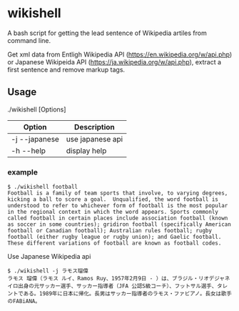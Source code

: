 # wikishell
A bash script for getting the lead sentence of Wikipedia artiles from command line.

Get xml data from Entligh Wikipedia API (https://en.wikipedia.org/w/api.php) or Japanese Wikipeida API (https://ja.wikipedia.org/w/api.php), extract a first sentence and remove markup tags.

## Usage
./wikishell [Options] <word>
  
|Option         | Description    |
|---------------|----------------|
|-j  --japanese |use japanese api|
|-h  --help     |display help    |

### example
```
$ ./wikishell football
Football is a family of team sports that involve, to varying degrees, kicking a ball to score a goal.  Unqualified, the word football is understood to refer to whichever form of football is the most popular in the regional context in which the word appears. Sports commonly called football in certain places include association football (known as soccer in some countries); gridiron football (specifically American football or Canadian football); Australian rules football; rugby football (either rugby league or rugby union); and Gaelic football. These different variations of football are known as football codes.
```

Use Japanese Wikipedia api
```
$ ./wikishell -j ラモス瑠偉
ラモス 瑠偉（ラモス ルイ、Ramos Ruy、1957年2月9日 - ）は、ブラジル・リオデジャネイロ出身の元サッカー選手、サッカー指導者（JFA 公認S級コーチ）、フットサル選手、タレントである。1989年に日本に帰化。長男はサッカー指導者のラモス・ファビアノ。長女は歌手のFABiANA。
```
